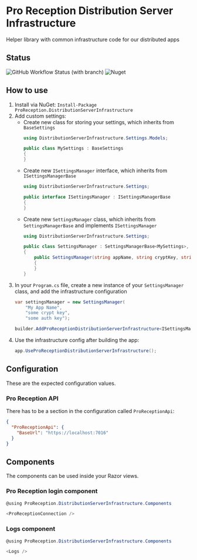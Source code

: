 # Pro Reception Distribution Server Infrastructure
Helper library with common infrastructure code for our distributed apps

## Status
![GitHub Workflow Status (with branch)](https://img.shields.io/github/actions/workflow/status/ProReception/ProReception.DistributionServerInfrastructure/nuget.yml?branch=main)
![Nuget](https://img.shields.io/nuget/dt/ProReception.DistributionServerInfrastructure)

## How to use
1. Install via NuGet: `Install-Package ProReception.DistributionServerInfrastructure`
2. Add custom settings:
   * Create new class for storing your settings, which inherits from `BaseSettings`
     ```csharp
     using DistributionServerInfrastructure.Settings.Models;

     public class MySettings : BaseSettings
     {
     }
     ```
   * Create new `ISettingsManager` interface, which inherits from `ISettingsManagerBase`
     ```csharp
     using DistributionServerInfrastructure.Settings;

     public interface ISettingsManager : ISettingsManagerBase
     {
     }
     ```
   * Create new `SettingsManager` class, which inherits from `SettingsManagerBase` and implements `ISettingsManager`
     ```csharp
     using DistributionServerInfrastructure.Settings;

     public class SettingsManager : SettingsManagerBase<MySettings>, ISettingsManager
     {
         public SettingsManager(string appName, string cryptKey, string authKey) : base(appName, cryptKey, authKey)
         {
         }
     }
     ```
3. In your `Program.cs` file, create a new instance of your `SettingsManager` class, and add the infrastructure configuration
     ```csharp
     var settingsManager = new SettingsManager(
         "My App Name",
         "some crypt key",
         "some auth key");

     builder.AddProReceptionDistributionServerInfrastructure<ISettingsManager, SettingsManager>(settingsManager);
     ```
4. Use the infrastructure config after building the app:
     ```csharp
     app.UseProReceptionDistributionServerInfrastructure();
     ```

## Configuration

These are the expected configuration values.

### Pro Reception API

There has to be a section in the configuration called `ProReceptionApi`:

```json
{
  "ProReceptionApi": {
    "BaseUrl": "https://localhost:7016"
  }
}
```

## Components

The components can be used inside your Razor views.

### Pro Reception login component

```csharp
@using ProReception.DistributionServerInfrastructure.Components

<ProReceptionConnection />
```

### Logs component

```csharp
@using ProReception.DistributionServerInfrastructure.Components

<Logs />
```
